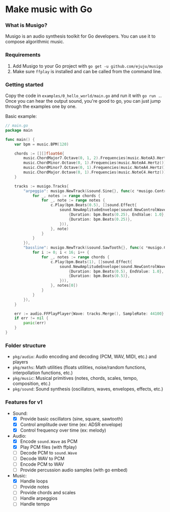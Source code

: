 # Make music with Go

### What is Musigo?

Musigo is an audio synthesis toolkit for Go developers. 
You can use it to compose algorithmic music.

### Requirements

1. Add Musigo to your Go project with `go get -u github.com/ejuju/musigo`
1. Make sure `ffplay` is installed and can be called from the command line.

### Getting started

Copy the code in `examples/0_hello_world/main.go` and run it with `go run .`.
Once you can hear the output sound, you're good to go, you can just jump through the examples one by one.

Basic example:
```go
// main.go
package main

func main() {
	var bpm = music.BPM(120)

	chords := [][]float64{
		music.ChordMajor7.Octave(0, 1, 2).Frequencies(music.NoteA3.Hertz())[:8],
		music.ChordMinor.Octave(0, 1).Frequencies(music.NoteA4.Hertz())[:8],
		music.ChordMinor7.Octave(0, 1).Frequencies(music.NoteA4.Hertz())[:8],
		music.ChordMajor.Octave(0, 1).Frequencies(music.NoteC4.Hertz())[:8],
	}

	tracks := musigo.Tracks{
		"arpeggio": musigo.NewTrack(&sound.Sine{}, func(c *musigo.Controller) {
			for _, notes := range chords {
				for _, note := range notes {
					c.Play(bpm.Beats(0.5), []sound.Effect{
						sound.NewAmplitudeEnvelope(sound.NewControlWave(nil, []*sound.ControlWaveSegment{
							{Duration: bpm.Beats(0.25), EndValue: 1.0},
							{Duration: bpm.Beats(0.25)},
						})),
					}, note)
				}
			}
		}),
		"bassline": musigo.NewTrack(&sound.SawTooth{}, func(c *musigo.Controller) {
			for i := 0; i < 16; i++ {
				for _, notes := range chords {
					c.Play(bpm.Beats(1), []sound.Effect{
						sound.NewAmplitudeEnvelope(sound.NewControlWave(nil, []*sound.ControlWaveSegment{
							{Duration: bpm.Beats(0.5), EndValue: 1.0},
							{Duration: bpm.Beats(0.5)},
						})),
					}, notes[0])
				}
			}
		}),
	}

	err := audio.FFPlayPlayer{Wave: tracks.Merge(), SampleRate: 44100}.Play()
	if err != nil {
		panic(err)
	}
}
```

### Folder structure

- `pkg/audio`: Audio encoding and decoding (PCM, WAV, MIDI, etc.) and players
- `pkg/maths`: Math utilities (floats utilities, noise/random functions, interpollation functions, etc.)
- `pkg/music`: Musical primitives (notes, chords, scales, tempo, composition, etc.)
- `pkg/sound`: Sound synthesis (oscillators, waves, envelopes, effects, etc.)

### Features for v1

- Sound:
    - [x] Provide basic oscillators (sine, square, sawtooth)
    - [x] Control amplitude over time (ex: ADSR envelope)
    - [x] Control frequency over time (ex: melody)
- Audio:
    - [x] Encode `sound.Wave` as PCM
    - [x] Play PCM files (with ffplay)
    - [ ] Decode PCM to `sound.Wave`
    - [ ] Decode WAV to PCM
    - [ ] Encode PCM to WAV
    - [ ] Provide percussion audio samples (with go embed)
- Music:
    - [x] Handle loops
    - [ ] Provide notes
    - [ ] Provide chords and scales
    - [ ] Handle arpeggios
    - [ ] Handle tempo